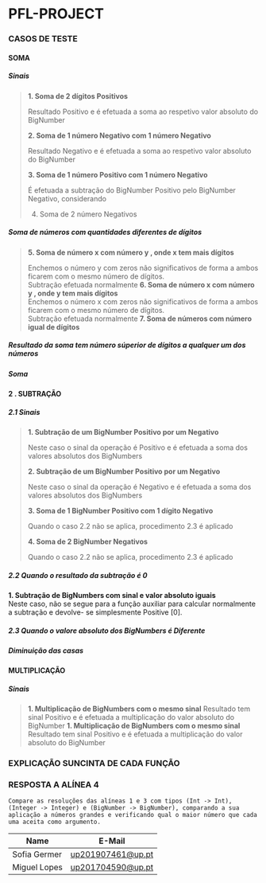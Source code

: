 # PFL-PROJECT

### CASOS DE TESTE

#### SOMA

##### Sinais
> **1. Soma de 2 dígitos Positivos** 
> 
>Resultado Positivo e é efetuada a soma ao respetivo valor absoluto do BigNumber 
>
> **2. Soma de 1 número Negativo com 1 número Negativo** 
> 
>Resultado Negativo e é efetuada a soma ao respetivo valor absoluto do BigNumber 
>
>**3. Soma de 1 número Positivo com 1 número Negativo** 
>
>É efetuada a subtração do BigNumber Positivo pelo BigNumber Negativo, considerando 
>
>4. Soma de 2 número Negativos

##### Soma de números com quantidades diferentes de dígitos
> **5. Soma de número x com número y , onde x tem mais dígitos** 
> 
> Enchemos o número y com zeros não significativos de forma a ambos ficarem com o mesmo número de dígitos.    
> Subtração efetuada normalmente
> **6. Soma de número x com número y , onde y tem mais dígitos**  
> Enchemos o número x com zeros não significativos de forma a ambos ficarem com o mesmo número de dígitos.  
> Subtração efetuada normalmente
> **7. Soma de números com número igual de dígitos**

##### Resultado da soma tem número súperior de dígitos a qualquer um dos números
##### Soma
 
#### 2 . SUBTRAÇÃO

##### 2.1 Sinais
> __1. Subtração de um BigNumber Positivo por um Negativo__  
> 
> Neste caso o sinal da operação é Positivo e é efetuada a soma dos valores absolutos dos BigNumbers
> 
> __2. Subtração de um BigNumber Positivo por um Negativo__  
> 
> Neste caso o sinal da operação é Negativo e é efetuada a soma dos valores absolutos dos BigNumbers
> 
> __3. Soma de 1 BigNumber Positivo com 1 dígito Negativo__ 
> 
> Quando o caso 2.2 não se aplica, procedimento 2.3 é aplicado 
> 
> __4. Soma de 2 BigNumber Negativos__ 
> 
> Quando o caso 2.2 não se aplica, procedimento 2.3 é aplicado 

##### 2.2 Quando o resultado da subtração é 0
**1. Subtração de BigNumbers com sinal e valor absoluto iguais**  
Neste caso, não se segue para a função auxiliar para calcular normalmente a subtração e devolve- se simplesmente Positive [0].

##### 2.3 Quando o valore absoluto dos BigNumbers é Diferente



##### Diminuição das casas 

#### MULTIPLICAÇÃO
##### Sinais
> __1. Multiplicação de BigNumbers com o mesmo sinal__
> Resultado tem sinal Positivo e é efetuada a multiplicação do valor absoluto do BigNumber
> __1. Multiplicação de BigNumbers com o mesmo sinal__
> Resultado tem sinal Positivo e é efetuada a multiplicação do valor absoluto do BigNumber

### EXPLICAÇÃO SUNCINTA DE CADA FUNÇÃO


### RESPOSTA A ALÍNEA 4

`Compare as resoluções das alíneas 1 e 3 com tipos (Int -> Int), (Integer ->
Integer) e (BigNumber -> BigNumber), comparando a sua aplicação a números grandes
e verificando qual o maior número que cada uma aceita como argumento.`

| Name             | E-Mail              |
| ---------------- |-------------------- |
| Sofia Germer     | up201907461@up.pt   |
| Miguel Lopes     | up201704590@up.pt   |
